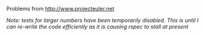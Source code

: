 Problems from http://www.projecteuler.net

*Note: tests for larger numbers have been temporarily disabled. This is until I can re-write the code efficiently as it is causing rspec to stall at present*